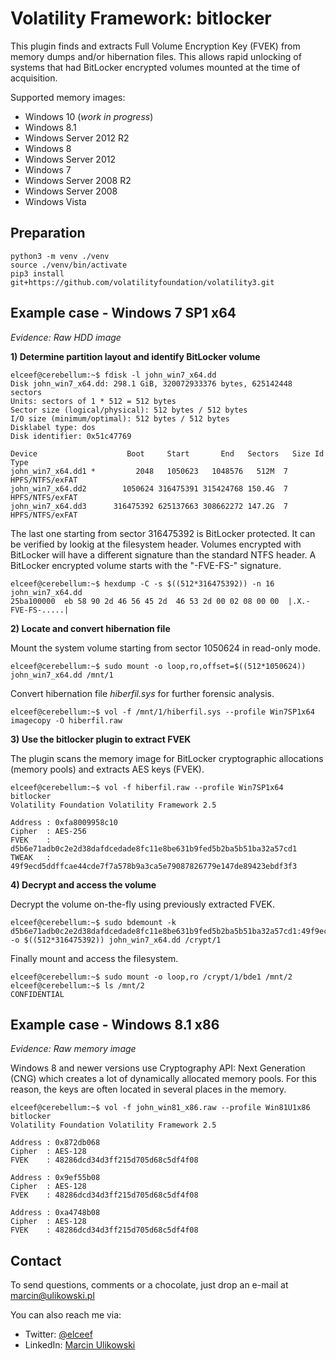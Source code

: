 Volatility Framework: bitlocker
===============================

This plugin finds and extracts Full Volume Encryption Key (FVEK) from memory dumps and/or hibernation files. This allows rapid unlocking of systems that had BitLocker encrypted volumes mounted at the time of acquisition.

Supported memory images:
- Windows 10 (*work in progress*)
- Windows 8.1
- Windows Server 2012 R2
- Windows 8
- Windows Server 2012
- Windows 7
- Windows Server 2008 R2
- Windows Server 2008
- Windows Vista

Preparation
-----------

```
python3 -m venv ./venv
source ./venv/bin/activate
pip3 install git+https://github.com/volatilityfoundation/volatility3.git
```

Example case - Windows 7 SP1 x64
--------------------------------

*Evidence: Raw HDD image*

**1) Determine partition layout and identify BitLocker volume**

```console
elceef@cerebellum:~$ fdisk -l john_win7_x64.dd
Disk john_win7_x64.dd: 298.1 GiB, 320072933376 bytes, 625142448 sectors
Units: sectors of 1 * 512 = 512 bytes
Sector size (logical/physical): 512 bytes / 512 bytes
I/O size (minimum/optimal): 512 bytes / 512 bytes
Disklabel type: dos
Disk identifier: 0x51c47769

Device                    Boot     Start       End   Sectors   Size Id Type
john_win7_x64.dd1 *         2048   1050623   1048576   512M  7 HPFS/NTFS/exFAT
john_win7_x64.dd2        1050624 316475391 315424768 150.4G  7 HPFS/NTFS/exFAT
john_win7_x64.dd3      316475392 625137663 308662272 147.2G  7 HPFS/NTFS/exFAT
```

The last one starting from sector 316475392 is BitLocker protected. It can be verified by lookig at the filesystem header. Volumes encrypted with BitLocker will have a different signature than the standard NTFS header. A BitLocker encrypted volume starts with the "-FVE-FS-" signature.

```console
elceef@cerebellum:~$ hexdump -C -s $((512*316475392)) -n 16 john_win7_x64.dd
25ba100000  eb 58 90 2d 46 56 45 2d  46 53 2d 00 02 08 00 00  |.X.-FVE-FS-.....|
```

**2) Locate and convert hibernation file**

Mount the system volume starting from sector 1050624 in read-only mode.

```console
elceef@cerebellum:~$ sudo mount -o loop,ro,offset=$((512*1050624)) john_win7_x64.dd /mnt/1
```

Convert hibernation file *hiberfil.sys* for further forensic analysis.

```console
elceef@cerebellum:~$ vol -f /mnt/1/hiberfil.sys --profile Win7SP1x64 imagecopy -O hiberfil.raw
```

**3) Use the bitlocker plugin to extract FVEK**

The plugin scans the memory image for BitLocker cryptographic allocations (memory pools) and extracts AES keys (FVEK).

```console
elceef@cerebellum:~$ vol -f hiberfil.raw --profile Win7SP1x64 bitlocker
Volatility Foundation Volatility Framework 2.5

Address : 0xfa8009958c10
Cipher  : AES-256
FVEK    : d5b6e71adb0c2e2d38dafdcedade8fc11e8be631b9fed5b2ba5b51ba32a57cd1
TWEAK   : 49f9ecd5ddffcae44cde7f7a578b9a3ca5e79087826779e147de89423ebdf3f3

```

**4) Decrypt and access the volume**

Decrypt the volume on-the-fly using previously extracted FVEK.

```console
elceef@cerebellum:~$ sudo bdemount -k d5b6e71adb0c2e2d38dafdcedade8fc11e8be631b9fed5b2ba5b51ba32a57cd1:49f9ecd5ddffcae44cde7f7a578b9a3ca5e79087826779e147de89423ebdf3f3 -o $((512*316475392)) john_win7_x64.dd /crypt/1
```

Finally mount and access the filesystem.

```console
elceef@cerebellum:~$ sudo mount -o loop,ro /crypt/1/bde1 /mnt/2
elceef@cerebellum:~$ ls /mnt/2
CONFIDENTIAL
```


Example case - Windows 8.1 x86
------------------------------

*Evidence: Raw memory image*

Windows 8 and newer versions use Cryptography API: Next Generation (CNG) which creates a lot of dynamically allocated memory pools. For this reason, the keys are often located in several places in the memory.

```console
elceef@cerebellum:~$ vol -f john_win81_x86.raw --profile Win81U1x86 bitlocker
Volatility Foundation Volatility Framework 2.5

Address : 0x872db068
Cipher  : AES-128
FVEK    : 48286dcd34d3ff215d705d68c5df4f08

Address : 0x9ef55b08
Cipher  : AES-128
FVEK    : 48286dcd34d3ff215d705d68c5df4f08

Address : 0xa4748b08
Cipher  : AES-128
FVEK    : 48286dcd34d3ff215d705d68c5df4f08

```


Contact
-------

To send questions, comments or a chocolate, just drop an e-mail at
[marcin@ulikowski.pl](mailto:marcin@ulikowski.pl)

You can also reach me via:

- Twitter: [@elceef](https://twitter.com/elceef)
- LinkedIn: [Marcin Ulikowski](https://pl.linkedin.com/in/elceef)

